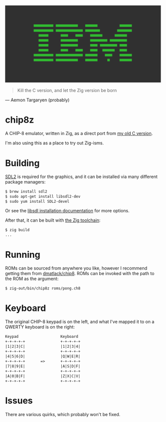 ![All hail our tech overlords!](ibm.png)

> Kill the C version, and let the Zig version be born

— Aemon Targaryen (probably)

# chip8z

A CHIP-8 emulator, written in Zig, as a direct port from [my old C version](https://github.com/ltriant/chip8).

I'm also using this as a place to try out Zig-isms.

# Building

[SDL2](https://libsdl.org/) is required for the graphics, and it can be installed via many different package managers:

```
$ brew install sdl2
$ sudo apt-get install libsdl2-dev
$ sudo yum install SDL2-devel
```

Or see the [libsdl installation documentation](https://wiki.libsdl.org/Installation) for more options.

After that, it can be built with [the Zig toolchain](https://ziglang.org/):

```
$ zig build
...
```

# Running

ROMs can be sourced from anywhere you like, however I recommend getting them from [dmatlack/chip8](https://github.com/dmatlack/chip8/tree/master/roms/games). ROMs can be invoked with the path to the ROM as the argument:

```
$ zig-out/bin/chip8z roms/pong.ch8
```

# Keyboard

The original CHIP-8 keypad is on the left, and what I've mapped it to on a QWERTY keyboard is on the right:

```
Keypad                   Keyboard
+-+-+-+-+                +-+-+-+-+
|1|2|3|C|                |1|2|3|4|
+-+-+-+-+                +-+-+-+-+
|4|5|6|D|                |Q|W|E|R|
+-+-+-+-+       =>       +-+-+-+-+
|7|8|9|E|                |A|S|D|F|
+-+-+-+-+                +-+-+-+-+
|A|0|B|F|                |Z|X|C|V|
+-+-+-+-+                +-+-+-+-+
```

# Issues

There are various quirks, which probably won't be fixed.
